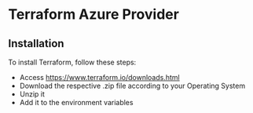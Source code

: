 # Terraform Azure Provider
## Installation
To install Terraform, follow these steps:
* Access https://www.terraform.io/downloads.html
* Download the respective .zip file according to your Operating System
* Unzip it
* Add it to the environment variables
